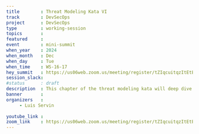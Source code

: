 ```yaml
---
title        : Threat Modeling Kata VI
track        : DevSecOps
project      : DevSecOps
type         : working-session
topics       : 
featured     :
event        : mini-summit
when_year    : 2024
when_month   : Dec
when_day     : Tue
when_time    : WS-16-17
hey_summit   : https://us06web.zoom.us/meeting/register/tZIqcuitqzItEtECuNepSGxpYcUCTpmBmWm8
session_slack:
#status      : draft
description  : This chapter of the threat modeling kata will deep dive into privacy threat modeling. Follow along and participate in an interactive session. Let's tear apart the system, look at the privacy implications and see if an LLM can help us get there faster.
banner       : 
organizers   :
     - Luis Servin
    
youtube_link : 
zoom_link    : https://us06web.zoom.us/meeting/register/tZIqcuitqzItEtECuNepSGxpYcUCTpmBmWm8
---
```

